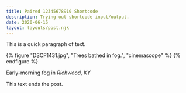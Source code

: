 ```yaml
---
title: Paired 12345678910 Shortcode
description: Trying out shortcode input/output.
date: 2020-06-15
layout: layouts/post.njk
---
```


This is a quick paragraph of text.

{% figure "DSCF1431.jpg", "Trees bathed in fog.", "cinemascope" %}
{% endfigure %}

Early-morning fog in _Richwood, KY_

This text ends the post.
